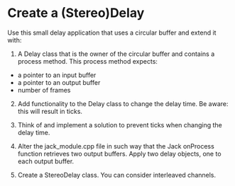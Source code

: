 <h1>Create a (Stereo)Delay</h1>
Use this small delay application that uses a circular buffer and extend it with:

1. A Delay class that is the owner of the circular buffer and contains a process method. This process method expects:
  - a pointer to an input buffer
  - a pointer to an output buffer
  - number of frames

2. Add functionality to the Delay class to change the delay time. Be aware: this will result in ticks.

3. Think of and implement a solution to prevent ticks when changing the delay time.

4. Alter the jack_module.cpp file in such way that the Jack onProcess function retrieves two output buffers. Apply two delay objects, one to each output buffer.

5. Create a StereoDelay class. You can consider interleaved channels.
